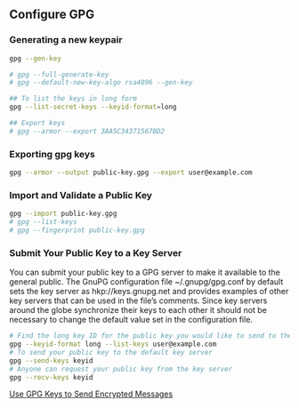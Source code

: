 ## Configure GPG
### Generating a new keypair
```bash
gpg --gen-key

# gpg --full-generate-key
# gpg --default-new-key-algo rsa4096 --gen-key

## To list the keys in long form
gpg --list-secret-keys --keyid-format=long

## Export keys
# gpg --armor --export 3AA5C34371567BD2

```
### Exporting gpg keys
```bash
gpg --armor --output public-key.gpg --export user@example.com
```
### Import and Validate a Public Key
```bash
gpg --import public-key.gpg
# gpg --list-keys
# gpg --fingerprint public-key.gpg

```

### Submit Your Public Key to a Key Server

You can submit your public key to a GPG server to make it available to the general public. The GnuPG configuration file ~/.gnupg/gpg.conf by default sets the key server as hkp://keys.gnupg.net and provides examples of other key servers that can be used in the file’s comments. Since key servers around the globe synchronize their keys to each other it should not be necessary to change the default value set in the configuration file.

```bash
# Find the long key ID for the public key you would like to send to the key server:
gpg --keyid-format long --list-keys user@example.com
# To send your public key to the default key server
gpg --send-keys keyid
# Anyone can request your public key from the key server
gpg --recv-keys keyid

```

[Use GPG Keys to Send Encrypted Messages](https://www.linode.com/docs/guides/gpg-keys-to-send-encrypted-messages/)

